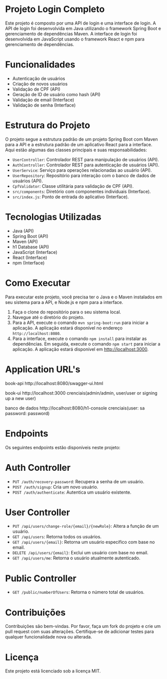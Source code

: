 
<body>
    <h1>Projeto Login Completo</h1>
    <p>Este projeto é composto por uma API de login e uma interface de login. A API de login foi desenvolvida em Java utilizando o framework Spring Boot e gerenciamento de dependências Maven. A interface de login foi desenvolvida em JavaScript usando o framework React e npm para gerenciamento de dependências.</p>

<h1>Funcionalidades</h1>
    <ul>
        <li>Autenticação de usuários</li>
        <li>Criação de novos usuários</li>
        <li>Validação de CPF (API)</li>
        <li>Geração de ID de usuário como hash (API)</li>
        <li>Validação de email (Interface)</li>
        <li>Validação de senha (Interface)</li>
    </ul>

<h1>Estrutura do Projeto</h1>
    <p>O projeto segue a estrutura padrão de um projeto Spring Boot com Maven para a API e a estrutura padrão de um aplicativo React para a interface. Aqui estão algumas das classes principais e suas responsabilidades:</p>
    <ul>
        <li><code>UserController</code>: Controlador REST para manipulação de usuários (API).</li>
        <li><code>AuthController</code>: Controlador REST para autenticação de usuários (API).</li>
        <li><code>UserService</code>: Serviço para operações relacionadas ao usuário (API).</li>
        <li><code>UserRepository</code>: Repositório para interação com o banco de dados de usuários (API).</li>
        <li><code>CpfValidator</code>: Classe utilitária para validação de CPF (API).</li>
        <li><code>src/components</code>: Diretório com componentes individuais (Interface).</li>
        <li><code>src/index.js</code>: Ponto de entrada do aplicativo (Interface).</li>
    </ul>

<h1>Tecnologias Utilizadas</h1>
    <ul>
        <li>Java (API)</li>
        <li>Spring Boot (API)</li>
        <li>Maven (API)</li>
        <li>h1 Database (API)</li>
        <li>JavaScript (Interface)</li>
        <li>React (Interface)</li>
        <li>npm (Interface)</li>
    </ul>

<h1>Como Executar</h1>
    <p>Para executar este projeto, você precisa ter o Java e o Maven instalados em seu sistema para a API, e Node.js e npm para a interface.</p>
    <ol>
        <li>Faça o clone do repositório para o seu sistema local.</li>
        <li>Navegue até o diretório do projeto.</li>
        <li>Para a API, execute o comando <code>mvn spring-boot:run</code> para iniciar a aplicação. A aplicação estará disponível no endereço <code>http://localhost:8080</code>.</li>
        <li>Para a interface, execute o comando <code>npm install</code> para instalar as dependências. Em seguida, execute o comando <code>npm start</code> para iniciar a aplicação. A aplicação estará disponível em <a href="http://localhost:3000">http://localhost:3000</a>.</li>
    </ol>

<h1>Application URL's</h1>
    	<p>book-api	http://localhost:8080/swagger-ui.html	</p>
	<p>book-ui	http://localhost:3000		          crenciais(admin/admin, user/user or signing up a new user)</p>
	<p>banco de dados http://localhost:8080/h1-console 	  crenciais(user: sa password: password) </p>

<h1>Endpoints</h1>
<p>Os seguintes endpoints estão disponíveis neste projeto:</p>

<h1>Auth Controller</h1>
<ul>
  <li><code>PUT /auth/recovery-password</code>: Recupera a senha de um usuário.</li>
  <li><code>POST /auth/signup</code>: Cria um novo usuário.</li>
  <li><code>POST /auth/authenticate</code>: Autentica um usuário existente.</li>
</ul>

<h1>User Controller</h1>
<ul>
  <li><code>PUT /api/users/change-role/{email}/{newRole}</code>: Altera a função de um usuário.</li>
  <li><code>GET /api/users</code>: Retorna todos os usuários.</li>
  <li><code>GET /api/users/{email}</code>: Retorna um usuário específico com base no email.</li>
  <li><code>DELETE /api/users/{email}</code>: Exclui um usuário com base no email.</li>
  <li><code>GET /api/users/me</code>: Retorna o usuário atualmente autenticado.</li>
</ul>

<h1>Public Controller</h1>
<ul>
  <li><code>GET /public/numberOfUsers</code>: Retorna o número total de usuários.</li>
</ul>

<h1>Contribuições</h1>
    <p>Contribuições são bem-vindas. Por favor, faça um fork do projeto e crie um pull request com suas alterações. Certifique-se de adicionar testes para qualquer funcionalidade nova ou alterada.</p>

<h1>Licença</h1>
    <p>Este projeto está licenciado sob a licença MIT.</p>
</body>
</html>
